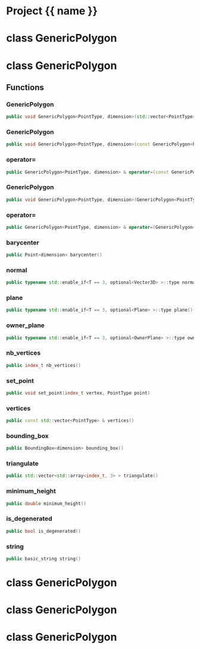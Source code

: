 <script setup>
import {useRoute} from 'vitepress'
const {path} = useRoute()
const tokens = path.split('/')
const words = tokens[2].split('-');
for (let i = 0; i < words.length; i++) {
    words[i] = words[i].charAt(0).toUpperCase() + words[i].slice(1);
    words[i] = words[i].replace('geode', 'Geode')
}
const name = words.join('-');
</script>
# Project {{ name }}

# class GenericPolygon


# class GenericPolygon


## Functions

### GenericPolygon

```cpp
public void GenericPolygon<PointType, dimension>(std::vector<PointType> vertices)
```


### GenericPolygon

```cpp
public void GenericPolygon<PointType, dimension>(const GenericPolygon<PointType, dimension> & other)
```


### operator=

```cpp
public GenericPolygon<PointType, dimension> & operator=(const GenericPolygon<PointType, dimension> & other)
```


### GenericPolygon

```cpp
public void GenericPolygon<PointType, dimension>(GenericPolygon<PointType, dimension> && other)
```


### operator=

```cpp
public GenericPolygon<PointType, dimension> & operator=(GenericPolygon<PointType, dimension> && other)
```


### barycenter

```cpp
public Point<dimension> barycenter()
```


### normal

```cpp
public typename std::enable_if<T == 3, optional<Vector3D> >::type normal()
```


### plane

```cpp
public typename std::enable_if<T == 3, optional<Plane> >::type plane()
```


### owner_plane

```cpp
public typename std::enable_if<T == 3, optional<OwnerPlane> >::type owner_plane()
```


### nb_vertices

```cpp
public index_t nb_vertices()
```


### set_point

```cpp
public void set_point(index_t vertex, PointType point)
```


### vertices

```cpp
public const std::vector<PointType> & vertices()
```


### bounding_box

```cpp
public BoundingBox<dimension> bounding_box()
```


### triangulate

```cpp
public std::vector<std::array<index_t, 3> > triangulate()
```


### minimum_height

```cpp
public double minimum_height()
```


### is_degenerated

```cpp
public bool is_degenerated()
```


### string

```cpp
public basic_string string()
```




# class GenericPolygon


# class GenericPolygon


# class GenericPolygon


